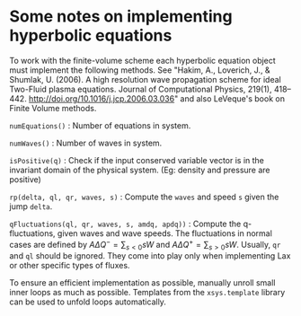 # Some notes on implementing hyperbolic equations

To work with the finite-volume scheme each hyperbolic equation object
must implement the following methods. See "Hakim, A., Loverich, J., &
Shumlak, U. (2006). A high resolution wave propagation scheme for
ideal Two-Fluid plasma equations. Journal of Computational Physics,
219(1), 418–442. http://doi.org/10.1016/j.jcp.2006.03.036" and also
LeVeque's book on Finite Volume methods.

`numEquations()`
: Number of equations in system.

`numWaves()`
: Number of waves in system.

`isPositive(q)`
: Check if the input conserved variable vector is in the invariant
  domain of the physical system. (Eg: density and pressure are positive)

`rp(delta, ql, qr, waves, s)`
: Compute the `waves` and speed `s` given the jump `delta`.

`qFluctuations(ql, qr, waves, s, amdq, apdq))`
: Compute the q-fluctuations, given waves and wave speeds. The
  fluctuations in normal cases are defined by $A\Delta Q^- =
  \sum_{s<0} s W$ and $A\Delta Q^+ = \sum_{s>0} s W$. Usually, `qr`
  and `ql` should be ignored. They come into play only when
  implementing Lax or other specific types of fluxes.

To ensure an efficient implementation as possible, manually unroll
small inner loops as much as possible. Templates from the
`xsys.template` library can be used to unfold loops automatically.